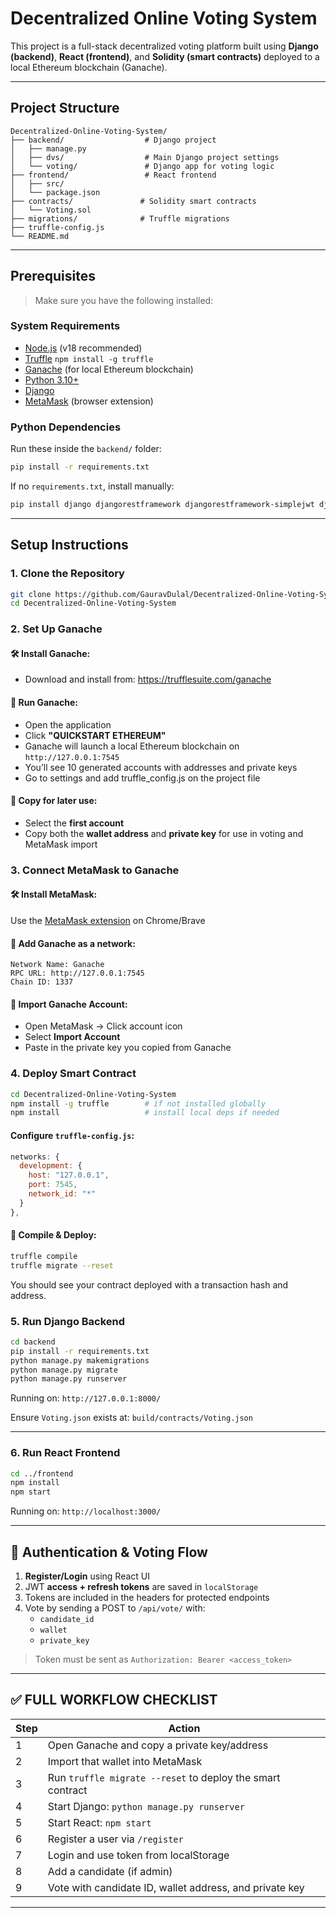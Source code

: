 # Decentralized Online Voting System

This project is a full-stack decentralized voting platform built using **Django (backend)**, **React (frontend)**, and **Solidity (smart contracts)** deployed to a local Ethereum blockchain (Ganache).

---

## Project Structure

```
Decentralized-Online-Voting-System/
├── backend/                  # Django project
│   ├── manage.py
│   ├── dvs/                  # Main Django project settings
│   └── voting/               # Django app for voting logic
├── frontend/                 # React frontend
│   ├── src/
│   └── package.json
├── contracts/               # Solidity smart contracts
│   └── Voting.sol
├── migrations/              # Truffle migrations
├── truffle-config.js
└── README.md
```

---

## Prerequisites

> Make sure you have the following installed:

### System Requirements
- [Node.js](https://nodejs.org/) (v18 recommended)
- [Truffle](https://trufflesuite.com/) `npm install -g truffle`
- [Ganache](https://trufflesuite.com/ganache/) (for local Ethereum blockchain)
- [Python 3.10+](https://www.python.org/downloads/)
- [Django](https://www.djangoproject.com/)
- [MetaMask](https://metamask.io/) (browser extension)

### Python Dependencies
Run these inside the `backend/` folder:

```bash
pip install -r requirements.txt
```

If no `requirements.txt`, install manually:

```bash
pip install django djangorestframework djangorestframework-simplejwt django-cors-headers web3
```

---

## Setup Instructions

### 1. Clone the Repository

```bash
git clone https://github.com/GauravDulal/Decentralized-Online-Voting-System.git
cd Decentralized-Online-Voting-System
```

### 2. Set Up Ganache

#### 🛠 Install Ganache:
- Download and install from: https://trufflesuite.com/ganache

#### 🚀 Run Ganache:
- Open the application
- Click **"QUICKSTART ETHEREUM"**
- Ganache will launch a local Ethereum blockchain on `http://127.0.0.1:7545`
- You’ll see 10 generated accounts with addresses and private keys
- Go to settings and add truffle_config.js on the project file             

#### 🔑 Copy for later use:
- Select the **first account**
- Copy both the **wallet address** and **private key** for use in voting and MetaMask import

### 3. Connect MetaMask to Ganache

#### 🛠 Install MetaMask:
Use the [MetaMask extension](https://metamask.io/) on Chrome/Brave

#### 🔌 Add Ganache as a network:
```
Network Name: Ganache
RPC URL: http://127.0.0.1:7545
Chain ID: 1337
```

#### 🔑 Import Ganache Account:
- Open MetaMask → Click account icon
- Select **Import Account**
- Paste in the private key you copied from Ganache

### 4. Deploy Smart Contract

```bash
cd Decentralized-Online-Voting-System
npm install -g truffle        # if not installed globally
npm install                   # install local deps if needed
```

#### Configure `truffle-config.js`:
```js
networks: {
  development: {
    host: "127.0.0.1",
    port: 7545,
    network_id: "*"
  }
},
```

#### 🚀 Compile & Deploy:
```bash
truffle compile
truffle migrate --reset
```
You should see your contract deployed with a transaction hash and address.

### 5. Run Django Backend

```bash
cd backend
pip install -r requirements.txt
python manage.py makemigrations
python manage.py migrate
python manage.py runserver
```
Running on: `http://127.0.0.1:8000/`

Ensure `Voting.json` exists at: `build/contracts/Voting.json`

---

### 6. Run React Frontend

```bash
cd ../frontend
npm install
npm start
```
Running on: `http://localhost:3000/`

---

## 🔑 Authentication & Voting Flow

1. **Register/Login** using React UI
2. JWT **access + refresh tokens** are saved in `localStorage`
3. Tokens are included in the headers for protected endpoints
4. Vote by sending a POST to `/api/vote/` with:
   - `candidate_id`
   - `wallet`
   - `private_key`

> Token must be sent as `Authorization: Bearer <access_token>`

---

## ✅ FULL WORKFLOW CHECKLIST

| Step | Action |
|------|--------|
| 1 | Open Ganache and copy a private key/address |
| 2 | Import that wallet into MetaMask |
| 3 | Run `truffle migrate --reset` to deploy the smart contract |
| 4 | Start Django: `python manage.py runserver` |
| 5 | Start React: `npm start` |
| 6 | Register a user via `/register` |
| 7 | Login and use token from localStorage |
| 8 | Add a candidate (if admin) |
| 9 | Vote with candidate ID, wallet address, and private key |

---
